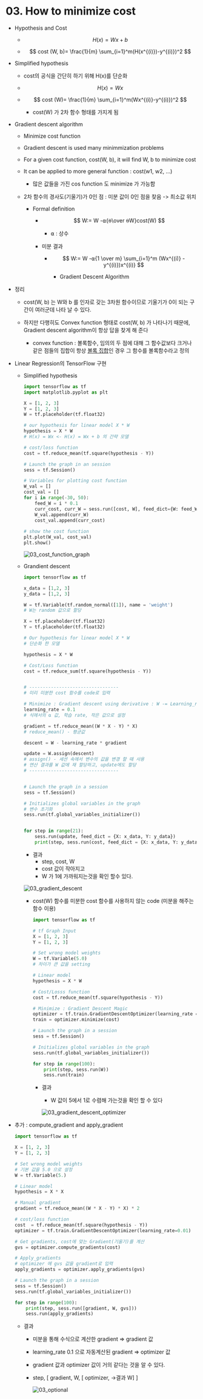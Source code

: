 # 03. How to minimize cost

* Hypothesis and Cost

  * $$
  H(x) = Wx + b
    $$
  
    
  
  * $$
  cost (W, b)= \frac{1}{m} \sum_{i=1}^m(H(x^{(i)})-y^{(i)})^2
    $$

* Simplified hypothesis

  * cost의 공식을 간단히 하기 위해 H(x)를 단순화
  
  * $$
  H(x) = Wx
    $$
  
  * $$
    cost (W)= \frac{1}{m} \sum_{i=1}^m(Wx^{(i)}-y^{(i)})^2
    $$
  
    * cost(W) 가 2차 함수 형태를 가지게 됨
  
* Gradient descent algorithm

  * Minimize cost function

  * Gradient descent is used many minimmization problems

  * For a given cost function, cost(W, b), it will find W, b to minimize cost

  * It can be applied to more general function : cost(w1, w2, ...)

    * 많은 값들을 가진 cos function 도 minimize 가 가능함

  * 2차 함수의 경사도(기울기)가 0인 점 : 미분 값이 0인 점을 찾음 -> 최소값 위치

    * Formal definition

      * $$
        W:= W -⍺{⍬\over ⍬W}cost(W)
        $$

        

        * ⍺ : 상수

      * 미분 결과

        * $$
          W:= W -⍺{1 \over m} \sum_{i=1}^m (Wx^{(i)} - y^{(i)})x^{(i)}
          $$

          * Gradient Descent Algorithm

* 정리

  * cost(W, b) 는 W와 b 를 인자로 갖는 3차원 함수이므로 기울기가 0이 되는 구간이 여러군데 나타 날 수 있다.

  * 하지만 다행히도 Convex function 형태로 cost(W, b) 가 나타나기 때문에, Gradient descent algorithm이 항상 답을 찾게 해 준다

    * convex function : 볼록함수, 임의의 두 점에 대해 그 함수값보다 크거나 같은 점들의 집합이 항상 [볼록 집합](https://ko.wikipedia.org/wiki/볼록_집합)인 경우 그 함수를 볼록함수라고 정의

    

* Linear Regression의 TensorFlow 구현

  * Simplified hypothesis

    ```python
    import tensorflow as tf
    import matplotlib.pyplot as plt
    
    X = [1, 2, 3]
    Y = [1, 2, 3]
    W = tf.placeholder(tf.float32)
    
    # our hypothesis for linear model X * W
    hypothesis = X * W
    # H(x) = Wx <- H(x) = Wx + b 의 간략 모델
    
    # cost/loss function
    cost = tf.reduce_mean(tf.square(hypothesis - Y))
    
    # Launch the graph in an session
    sess = tf.Session()
    
    # Variables for plotting cost function
    W_val = []
    cost_val = []
    for i in range(-30, 50):
        feed_W = i * 0.1
        curr_cost, curr_W = sess.run([cost, W], feed_dict={W: feed_W})
        W_val.append(curr_W)
        cost_val.append(curr_cost)
        
    # show the cost function
    plt.plot(W_val, cost_val)
    plt.show()
    ```

    ![03_cost_function_graph](./imgs/03_cost_function_graph.png)

  * Grandient descent

    ```python
    import tensorflow as tf
    
    x_data = [1,2, 3]
    y_data = [1,2, 3]
    
    W = tf.Variable(tf.random_normal([1]), name = 'weight')
    # W는 random 값으로 할당
    
    X = tf.placeholder(tf.float32)
    Y = tf.placeholder(tf.float32)
    
    # Our hypothesis for linear model X * W
    # 단순화 한 모델
    
    hypothesis = X * W
    
    # Cost/Loss function
    cost = tf.reduce_sum(tf.square(hypothesis - Y))
    
    
    # ---------------------------------
    # 미리 미분한 cost 함수를 code로 입력
    
    # Minimize : Gradient descent using derivative : W -= Learning_rage * derivative
    learning_rate = 0.1
    # 식에서의 ⍺ 값, 학습 rate, 작은 값으로 설정
    
    gradient = tf.reduce_mean((W * X - Y) * X)
    # reduce_mean() - 평균값
    
    descent = W - learning_rate * gradient
    
    update = W.assign(descent)
    # assign() - 세션 속에서 변수의 값을 변경 할 때 사용
    # 연산 결과를 W 값에 재 할당하고, update에도 할당
    # ---------------------------------
    
    
    # Launch the graph in a session
    sess = tf.Session()
    
    # Initializes global variables in the graph
    # 변수 초기화
    sess.run(tf.global_variables_initializer())
    
    
    for step in range(21):
        sess.run(update, feed_dict = {X: x_data, Y: y_data})
        print(step, sess.run(cost, feed_dict = {X: x_data, Y: y_data}), sess.run(W))
    ```

    * 결과
      * step, cost, W
      * cost 값이 작아지고
      * W 가 1에 가까워지는것을 확인 할수 있다.

    ![03_gradient_descent](./imgs/03_gradient_descent.png) 

    * cost(W) 함수를 미분한 cost 함수를 사용하지 않는 code (미분을 해주는 함수 이용)

      ```python
      import tensorflow as tf
      
      # tf Graph Input
      X = [1, 2, 3]
      Y = [1, 2, 3]
      
      # Set wrong model weights
      W = tf.Variable(5.0)
      # 차이가 큰 값을 setting
      
      # Linear model
      hypothesis = X * W
      
      # Cost/Losss function
      cost = tf.reduce_mean(tf.square(hypothesis - Y))
      
      # Minimize : Gradient Descent Magic
      optimizer = tf.train.GradientDescentOptimizer(learning_rate = 0.1)
      train = optimizer.minimize(cost)
      
      # Launch the graph in a session
      sess = tf.Session()
      
      # Initializes global variables in the graph
      sess.run(tf.global_variables_initializer())
      
      for step in range(100):
          print(step, sess.run(W))
          sess.run(train)
      ```

      * 결과

        * W 값이 5에서 1로 수렴해 가는것을 확인 할 수 있다

        ![03_gradient_descent_optimizer](./imgs/03_gradient_descent_optimizer.png)



* 추가 : compute_gradient and apply_gradient

  ```python
  import tensorflow as tf
  
  X = [1, 2, 3]
  Y = [1, 2, 3]
  
  # Set wrong model weights
  # 기본 값을 5.0 으로 설정
  W = tf.Variable(5.)
  
  # Linear model
  hypothesis = X * X
  
  # Manual gradient
  gradient = tf.reduce_mean((W * X - Y) * X) * 2
  
  # cost/loss function
  cost  = tf.reduce_mean(tf.square(hypothesis - Y))
  optimizer = tf.train.GradientDescentOptimizer(learning_rate=0.01)
  
  # Get gradients, cost에 맞는 Gradient(기울기)를 계산
  gvs = optimizer.compute_gradients(cost)
  
  # Apply_gradients
  # optimizer 에 gvs 값을 gradient로 입력
  apply_gradients = optimizer.apply_gradients(gvs)
  
  # Launch the graph in a session
  sess = tf.Session()
  sess.run(tf.global_variables_initializer())
  
  for step in range(100):
      print(step, sess.run([gradient, W, gvs]))
      sess.run(apply_gradients)
  ```

  * 결과

    * 미분을 통해 수식으로 계산한 gradient => gradient 값

    * learning_rate 0.1 으로 자동계산된 gradient => optimizer 값

    * gradient 값과 optimizer 값이 거의 같다는 것을 알 수 있다.

    * step, [ gradient, W, [ optimizer, ->결과 W] ]

      ![03_optional](./imgs/03_optional.png)

    